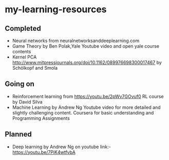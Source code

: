 # my-learning-resources

## Completed
* Neural networks from neuralnetworksanddeeplearning.com
* Game Theory by Ben Polak,Yale Youtube video and open yale course contents
* Kernel PCA http://www.mitpressjournals.org/doi/10.1162/089976698300017467 by Schölkopf and Smola

## Going on
* Reinforcement learning from https://youtu.be/2pWv7GOvuf0 RL course by David Silva
* Machine Learning by Andrew Ng  Youtube video for more detailed and slightly challenging content. Coursera for basic understanding and Programming Assignments

## Planned
* Deep learning by Andrew Ng on youtube link:- https://youtu.be/7PiK4wtfvbA
